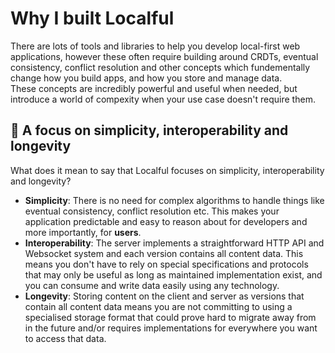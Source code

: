 # Why I built Localful

There are lots of tools and libraries to help you develop local-first web applications, however these often require building around CRDTs, eventual consistency, conflict resolution and other concepts 
which fundementally change how you build apps, and how you store and manage data.  
These concepts are incredibly powerful and useful when needed, but introduce a world of compexity when your use case doesn't require them.


## 🌱 A focus on simplicity, interoperability and longevity
What does it mean to say that Localful focuses on simplicity, interoperability and longevity?

- **Simplicity**: There is no need for complex algorithms to handle things like eventual consistency, conflict resolution etc. This makes your application predictable and easy to reason about for developers and more importantly, for **users**.
- **Interoperability**: The server implements a straightforward HTTP API and Websocket system and each version contains all content data. This means you don't have to rely on special specifications and protocols that may only be useful as long as maintained implementation exist, and you can consume and write data easily using any technology.
- **Longevity**: Storing content on the client and server as versions that contain all content data means you are not committing to using a specialised storage format that could prove hard to migrate away from in the future and/or requires implementations for everywhere you want to access that data. 
